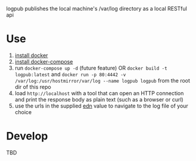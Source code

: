 logpub publishes the local machine's /var/log directory as a local RESTful api

# Use

 1. [install docker](https://docs.docker.com/engine/installation/)
 1. [install docker-compose](https://docs.docker.com/compose/overview/)
 1. run `docker-compose up -d` (future feature) OR `docker build -t logpub:latest` and `docker run -p 80:4442 -v /var/log:/usr/hostmirror/var/log --name logpub logpub` from the root dir of this repo
 1. load `http://localhost` with a tool that can open an HTTP connection and print the response body as plain text (such as a browser or curl)
 1. use the urls in the supplied [edn](https://github.com/edn-format/edn) value to navigate to the log file of your choice

# Develop

 TBD

